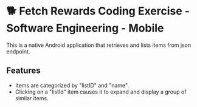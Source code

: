 # 🐕 Fetch Rewards Coding Exercise - Software Engineering - Mobile
This is a native Android application that retrieves and lists items from json endpoint.

## Features
- Items are categorized by "listID" and "name".
- Clicking on a "listId" item causes it to expand and display a group of similar items.

